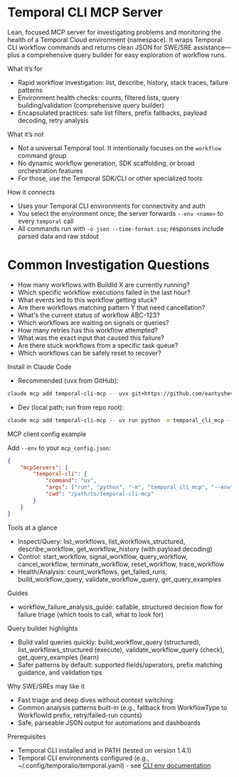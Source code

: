 Temporal CLI MCP Server
=======================

Lean, focused MCP server for investigating problems and monitoring the health of a Temporal Cloud environment (namespace). It wraps Temporal CLI workflow commands and returns clean JSON for SWE/SRE assistance—plus a comprehensive query builder for easy exploration of workflow runs.

What it’s for

- Rapid workflow investigation: list, describe, history, stack traces, failure patterns
- Environment health checks: counts, filtered lists, query building/validation (comprehensive query builder)
- Encapsulated practices: safe list filters, prefix fallbacks, payload decoding, retry analysis

What it’s not

- Not a universal Temporal tool. It intentionally focuses on the `workflow` command group
- No dynamic workflow generation, SDK scaffolding, or broad orchestration features
- For those, use the Temporal SDK/CLI or other specialized tools

How it connects

- Uses your Temporal CLI environments for connectivity and auth
- You select the environment once; the server forwards `--env <name>` to every `temporal` call
- All commands run with `-o json --time-format iso`; responses include parsed data and raw stdout

Common Investigation Questions
===============================

- How many workflows with BuildId X are currently running?
- Which specific workflow executions failed in the last hour?
- What events led to this workflow getting stuck?
- Are there workflows matching pattern Y that need cancellation?
- What's the current status of workflow ABC-123?
- Which workflows are waiting on signals or queries?
- How many retries has this workflow attempted?
- What was the exact input that caused this failure?
- Are there stuck workflows from a specific task queue?
- Which workflows can be safely reset to recover?

Install in Claude Code

- Recommended (uvx from GitHub):

```bash
claude mcp add temporal-cli-mcp -- uvx git+https://github.com/eantyshev/temporal-cli-mcp temporal-cli-mcp --env prod
```

- Dev (local path; run from repo root):

```bash
claude mcp add temporal-cli-mcp -- uv run python -m temporal_cli_mcp --env staging
```

MCP client config example

Add `--env` to your `mcp_config.json`:

```json
{
	"mcpServers": {
		"temporal-cli": {
			"command": "uv",
			"args": ["run", "python", "-m", "temporal_cli_mcp", "--env", "prod"],
			"cwd": "/path/to/temporal-cli-mcp"
		}
	}
}
```

Tools at a glance

- Inspect/Query: list_workflows, list_workflows_structured, describe_workflow, get_workflow_history (with payload decoding)
- Control: start_workflow, signal_workflow, query_workflow, cancel_workflow, terminate_workflow, reset_workflow, trace_workflow
- Health/Analysis: count_workflows, get_failed_runs, build_workflow_query, validate_workflow_query, get_query_examples

Guides

- workflow_failure_analysis_guide: callable, structured decision flow for failure triage (which tools to call, what to look for)

Query builder highlights

- Build valid queries quickly: build_workflow_query (structured), list_workflows_structured (execute), validate_workflow_query (check), get_query_examples (learn)
- Safer patterns by default: supported fields/operators, prefix matching guidance, and validation tips

Why SWE/SREs may like it

- Fast triage and deep dives without context switching
- Common analysis patterns built-in (e.g., fallback from WorkflowType to WorkflowId prefix, retry/failed-run counts)
- Safe, parseable JSON output for automations and dashboards

Prerequisites

- Temporal CLI installed and in PATH (tested on version 1.4.1)
- Temporal CLI environments configured (e.g., ~/.config/temporalio/temporal.yaml) - see [CLI env documentation](https://docs.temporal.io/cli/env)
